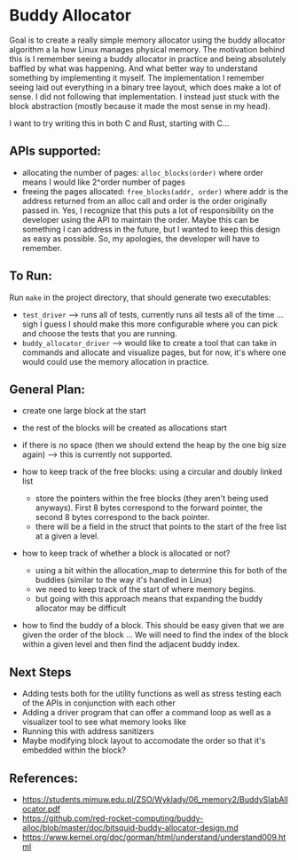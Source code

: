 # Buddy Allocator
Goal is to create a really simple memory allocator using the buddy allocator algorithm a la how Linux manages physical memory. The motivation behind this is I remember seeing a buddy allocator in practice and being absolutely baffled by what was happening. And what better way to understand something by implementing it myself. The implementation I remember seeing laid out everything in a binary tree layout, which does make a lot of sense. I did not following that implementation. I instead just stuck with the block abstraction (mostly because it made the most sense in my head).

I want to try writing this in both C and Rust, starting with C... 

## APIs supported:
- allocating the number of pages: `alloc_blocks(order)` where order means I would like 2^order number of pages
- freeing the pages allocated: `free_blocks(addr, order)` where addr is the address returned from an alloc call and order is the order originally passed in. Yes, I recognize that this puts a lot of responsibility on the developer using the API to maintain the order. Maybe this can be something I can address in the future, but I wanted to keep this design as easy as possible. So, my apologies, the developer will have to remember.  

## To Run: 
Run `make` in the project directory, that should generate two executables:
- `test_driver` --> runs all of tests, currently runs all tests all of the time ... sigh I guess I should make this more configurable where you can pick and choose the tests that you are running. 
- `buddy_allocator_driver` --> would like to create a tool that can take in commands and allocate and visualize pages, but for now, it's where one would could use the memory allocation in practice.

## General Plan:
- create one large block at the start 
- the rest of the blocks will be created as allocations start
- if there is no space (then we should extend the heap by the one big size again) --> this is currently not supported.

- how to keep track of the free blocks: using a circular and doubly linked list 
    - store the pointers within the free blocks (they aren't being used anyways). First 8 bytes correspond to the forward pointer, the second 8 bytes correspond to the back pointer.
    - there will be a field in the struct that points to the start of the free list at a given a level.
- how to keep track of whether a block is allocated or not? 
    - using a bit within the allocation_map to determine this for both of the buddies (similar to the way it's handled in Linux)
    - we need to keep track of the start of where memory begins. 
    - but going with this approach means that expanding the buddy allocator may be difficult 
- how to find the buddy of a block. This should be easy given that we are given the order of the block ... We will need to find the index of the block within a given level and then find the adjacent buddy index.  

## Next Steps
- Adding tests both for the utility functions as well as stress testing each of the APIs in conjunction with each other
- Adding a driver program that can offer a command loop as well as a visualizer tool to see what memory looks like 
- Running this with address sanitizers
- Maybe modifying block layout to accomodate the order so that it's embedded within the block? 

## References: 
- https://students.mimuw.edu.pl/ZSO/Wyklady/06_memory2/BuddySlabAllocator.pdf
- https://github.com/red-rocket-computing/buddy-alloc/blob/master/doc/bitsquid-buddy-allocator-design.md
- https://www.kernel.org/doc/gorman/html/understand/understand009.html
